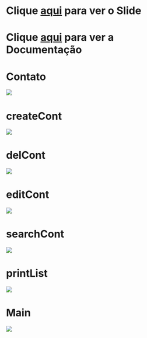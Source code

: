 # __Clique [aqui](/struct/slide.pdf) para ver o Slide__
# __Clique [aqui](/struct/docs.pdf) para ver a Documentação__

# __Contato__
![](/struct/Contato.png?raw=true)
# __createCont__
![](/struct/createCont.png?raw=true)
# __delCont__
![](/struct/delCont.png?raw=true)
# __editCont__
![](/struct/editCont.png?raw=true)
# __searchCont__
![](/struct/searchCont.png?raw=true)
# __printList__
![](/struct/printList.png?raw=true)
# __Main__
![](/struct/main.png?raw=true)
